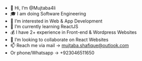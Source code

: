 - 👋 Hi, I’m @Mujtaba4li
- 🎓 I am doing Software Engineering
- 👀 I’m interested in Web & App Development
- 🌱 I’m currently learning ReactJS
- 💰 I have 2+ experience in Front-end & Wordpress Websites
- 💞️ I’m looking to collaborate on React Websites
- 📫 Reach me via mail -> mujtaba.shafique@outlook.com
- Or phone/Whatsapp -> +923046511650

<!---
Mujtaba4li/Mujtaba4li is a ✨ special ✨ repository because its `README.md` (this file) appears on your GitHub profile.
You can click the Preview link to take a look at your changes.
--->
